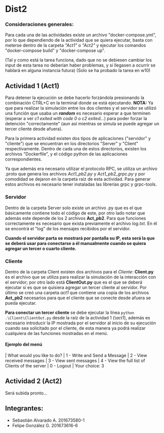 # Dist2

### Consideraciones generales:

Para cada una de las actividades existe un archivo "docker-compose.yml", por lo que dependiendo de la actividad que se quiera ejecutar, basta con meterse dentro de la carpeta *"Act1"* o *"Act2"* y ejecutar los comandos "docker-compose build" y "docker-compose up".

(Tal y como está la tarea funciona, dado que no se debiesen cambiar los input de esta tarea no deberían haber problemas, y si llegasen a ocurrir se hablará en alguna instancia futura)
(Solo se ha probado la tarea en w10)

## Actividad 1 (Act1)

Para detener la ejecución se debe hacerlo forzándola presionando la combinación CTRL+C en la terminal donde se está ejecutando. **NOTA:** Ya que para realizar la simulación entre los dos clientes y el servidor se utilizó una función que usaba un ***random*** es necesario esperar a que terminen (esperar a ver *c1 exited with code 0* o *c2 exited...*) para poder forzar la detención "correctamente" (aun así mientras se simula se puede agregar un tercer cliente desde afuera). 

Para la primera actividad existen dos tipos de aplicaciones ("servidor" y "cliente") que se encuentran en los directorios "Server" y "Client" respectivamente. Dentro de cada una de estos directorios, existen los archivos "Dockerfile", y el código python de las aplicaciones correspondientes. 

Ya que además era necesario utilizar el protocolo RPC, se utiliza un archivo .proto que genera los archivos *Act1_pb2.py* y *Act1_pb2_grpc.py* y por comodidad se dejaron en la carpeta raíz de esta actividad. Para generar estos archivos es necesario tener instaladas las librerías grpc y grpc-tools.

### Servidor

Dentro de la carpeta Server solo existe un archivo .py que es el que básicamente contiene todo el código de este, por otro lado notar que además este depende de los 2 archivos **Act_pb2**. 
Para que funciones correctamente es necesario que exista previamente el archivo *log.txt*. En él se encontrá el "log" de los mensajes recibidos por el servidor.

**Cuando el servidor parta se mostrará por pantalla su IP, esta será la que se deberá usar para conectarse a él manualmente cuando se quiera agregar un tercer o cuarto cliente.**

### Cliente

Dentro de la carpeta Client existen dos archivos para el *Cliente*: **Client.py** es el archivo que se utiliza para realizar la simulación de la interacción con el servidor; por otro lado está **ClientOut.py** que es el que se deberá ejecutar si es que se quisiera agregar un tercer cliente al servidor. Por último se creó una carpeta *act1* que contiene una copia de los archivos **Act_pb2** necesarios para que el cliente que se conecte desde afuera se pueda ejecutar.

**Para conectar un tercer cliente** se debe ejecutar la línea `python .\Client\ClientOut.py` desde la raíz de la actividad 1 (*\act1*), además es necesario introducir la IP mostrada por el servidor al inicio de su ejecución cuando sea solicitado por el cliente, de esta manera ya podrá realizar cualquiera de las funciones mostradas en el menú. 

#### Ejemplo del menú

 | What would you like to do?
 | 1 - Write and Send a Message
 | 2 - View received messages
 | 3 - View sent messages
 | 4 - View the full list of Clients of the server
 | 0 - Logout
 | Your choice: 3

 ## Actividad 2 (Act2)

 Será subida pronto...

 ## Integrantes:

- Sebastián Alvarado A. 201673580-1
- Felipe González G. 201673616-6